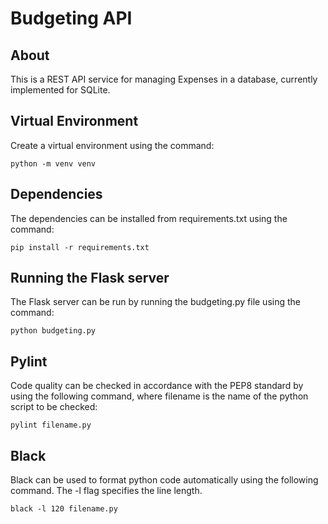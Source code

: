 # Budgeting API

## About
This is a REST API service for managing Expenses in a database, currently implemented for SQLite.

## Virtual Environment
Create a virtual environment using the command:

    python -m venv venv

## Dependencies
The dependencies can be installed from requirements.txt using the command:

    pip install -r requirements.txt

## Running the Flask server
The Flask server can be run by running the budgeting.py file using the command:

    python budgeting.py

## Pylint
Code quality can be checked in accordance with the PEP8 standard by using the following command, where filename is the name of the python script to be checked:

    pylint filename.py

## Black
Black can be used to format python code automatically using the following command. The -l flag specifies the line length.

    black -l 120 filename.py